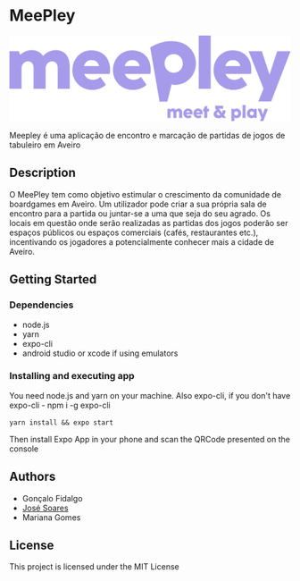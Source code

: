 # MeePley

![MeePley](/assets/images/branding/logo-w-slogan.png)

Meepley é uma aplicação de encontro e marcação de partidas de jogos de tabuleiro em Aveiro

## Description

O MeePley tem como objetivo estimular o crescimento da comunidade de boardgames em Aveiro. Um utilizador pode criar a sua própria sala de encontro para a partida ou juntar-se a uma que seja do seu agrado. Os locais em questão onde serão realizadas as partidas dos jogos poderão ser espaços públicos ou espaços comerciais (cafés, restaurantes etc.), incentivando os jogadores a potencialmente conhecer mais a cidade de Aveiro.

## Getting Started

### Dependencies

- node.js
- yarn
- expo-cli
- android studio or xcode if using emulators

### Installing and executing app

You need node.js and yarn on your machine. Also expo-cli, if you don't have expo-cli - npm i -g expo-cli

```
yarn install && expo start
```

Then install Expo App in your phone and scan the QRCode presented on the console

## Authors

- Gonçalo Fidalgo
- [José Soares](https://josepsoares.vercel.app/)
- Mariana Gomes

## License

This project is licensed under the MIT License
